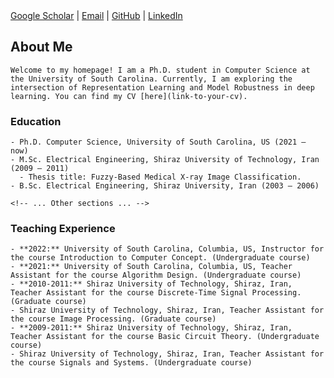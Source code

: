 <div class="left">
<div class="container">
  <div class="left">
    <a href="https://scholar.google.com/citations?user=NWOeb_AAAAAJ&hl=en&oi=ao">Google Scholar</a> |
    <a href="mailto:ghofrani@email.sc.edu">Email</a> |
    <a href="https://github.com/gh-fatima">GitHub</a> |
    <a href="http://www.linkedin.com/in/fatemeh-ghofrani-a0331b7a/">LinkedIn</a>
  </div>

  <div class="right">

  ## About Me

    Welcome to my homepage! I am a Ph.D. student in Computer Science at the University of South Carolina. Currently, I am exploring the intersection of Representation Learning and Model Robustness in deep learning. You can find my CV [here](link-to-your-cv).

  ### Education

    - Ph.D. Computer Science, University of South Carolina, US (2021 – now)
    - M.Sc. Electrical Engineering, Shiraz University of Technology, Iran (2009 – 2011)
      - Thesis title: Fuzzy-Based Medical X-ray Image Classification.
    - B.Sc. Electrical Engineering, Shiraz University, Iran (2003 – 2006)

    <!-- ... Other sections ... -->

  ### Teaching Experience

    - **2022:** University of South Carolina, Columbia, US, Instructor for the course Introduction to Computer Concept. (Undergraduate course)
    - **2021:** University of South Carolina, Columbia, US, Teacher Assistant for the course Algorithm Design. (Undergraduate course)
    - **2010-2011:** Shiraz University of Technology, Shiraz, Iran, Teacher Assistant for the course Discrete-Time Signal Processing. (Graduate course)
    - Shiraz University of Technology, Shiraz, Iran, Teacher Assistant for the course Image Processing. (Graduate course)
    - **2009-2011:** Shiraz University of Technology, Shiraz, Iran, Teacher Assistant for the course Basic Circuit Theory. (Undergraduate course)
    - Shiraz University of Technology, Shiraz, Iran, Teacher Assistant for the course Signals and Systems. (Undergraduate course)
  </div>
</div>
